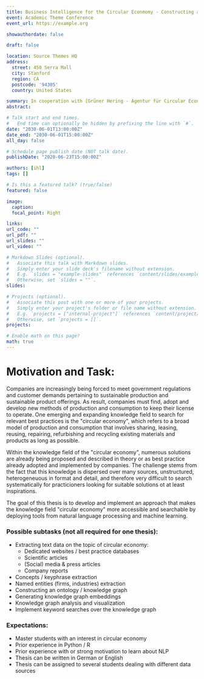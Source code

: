 ```yaml
---
title: Business Intelligence for the Circular Econmomy - Constructing a Domain-Specific Knowledge Graph using Natural Language Processing and Machine Learning
event: Academic Theme Conference
event_url: https://example.org

showauthordate: false

draft: false 

location: Source Themes HQ
address:
  street: 450 Serra Mall
  city: Stanford
  region: CA
  postcode: '94305'
  country: United States

summary: In cooperation with [Grüner Hering - Agentur für Circular Economy](https://gruener-hering.de)
abstract: 

# Talk start and end times.
#   End time can optionally be hidden by prefixing the line with `#`.
date: "2030-06-01T13:00:00Z"
date_end: "2030-06-01T15:00:00Z"
all_day: false

# Schedule page publish date (NOT talk date).
publishDate: "2020-06-23T15:00:00Z"

authors: [ihl]
tags: []

# Is this a featured talk? (true/false)
featured: false

image:
  caption:
  focal_point: Right

links:
url_code: ""
url_pdf: ""
url_slides: ""
url_video: ""

# Markdown Slides (optional).
#   Associate this talk with Markdown slides.
#   Simply enter your slide deck's filename without extension.
#   E.g. `slides = "example-slides"` references `content/slides/example-slides.md`.
#   Otherwise, set `slides = ""`.
slides:

# Projects (optional).
#   Associate this post with one or more of your projects.
#   Simply enter your project's folder or file name without extension.
#   E.g. `projects = ["internal-project"]` references `content/project/deep-learning/index.md`.
#   Otherwise, set `projects = []`.
projects:

# Enable math on this page?
math: true
---
```


# Motivation and Task:

Companies are increasingly being forced to meet government regulations and customer demands pertaining to sustainable production and sustainable product offerings. As result, companies must find, adopt and develop new methods of production and consumption to keep their license to operate. One emerging and expanding knowledge field to search for relevant best practices is the "circular economy", which refers to a broad model of production and consumption that involves sharing, leasing, reusing, repairing, refurbishing and recycling existing materials and products as long as possible.

Within the knowledge field of the "circular economy", numerous solutions are already being proposed and described in theory or as best practice already adopted and implemented by companies. The challenge stems from the fact that this knowledge is dispersed over many sources, unstructured, heterogeneuous in format and detail, and therefore very difficult to search systematically for practicioners looking for suitable solutions ot at least inspirations.

The goal of this thesis is to develop and implement an approach that makes the knowledge field "circular economy" more accessible and searchable by deploying tools from natural language processing and machine learning.

### Possible subtasks (not all required for one thesis):
* Extracting text data on the topic of circular economy:
  * Dedicated websites / best practice databases
  * Scientific articles
  * (Social) media & press articles
  * Company reports
* Concepts / keyphrase extraction
* Named entities (firms, industries) extraction
* Constructing an ontology / knowledge graph
* Generating knowledge graph embeddings
* Knowledge graph analysis and visualization
* Implement keyword searches over the knowledge graph

### Expectations:
* Master students with an interest in circular economy
* Prior experience in Python / R
* Prior experience with or strong motivation to learn about NLP
* Thesis can be written in German or English
* Thesis can be assigned to several students dealing with different data sources



